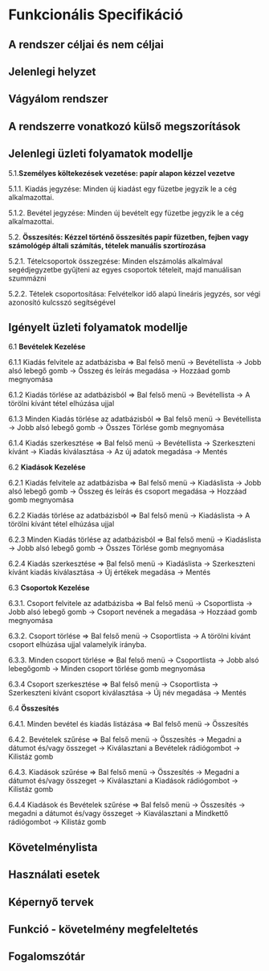 # Funkcionális Specifikáció

## A rendszer céljai és nem céljai

## Jelenlegi helyzet

## Vágyálom rendszer

## A rendszerre vonatkozó külső megszorítások

## Jelenlegi üzleti folyamatok modellje
5.1.**Személyes költekezések vezetése: papír alapon kézzel vezetve**

5.1.1. Kiadás jegyzése: Minden új kiadást egy füzetbe jegyzik le a cég alkalmazottai.

5.1.2. Bevétel jegyzése: Minden új bevételt egy füzetbe jegyzik le a cég alkalmazottai.

5.2. **Összesítés: Kézzel történő összesítés papír füzetben, fejben vagy számológép általi számítás, tételek manuális szortírozása**

5.2.1. Tételcsoportok összegzése: Minden elszámolás alkalmával segédjegyzetbe gyűjteni az egyes csoportok tételeit, majd manuálisan szummázni

5.2.2. Tételek csoportosítása: Felvételkor idő alapú lineáris jegyzés, sor végi azonosító kulcsszó segítségével


## Igényelt üzleti folyamatok modellje
6.1 **Bevételek Kezelése**

6.1.1 Kiadás felvitele az adatbázisba => Bal felső menü -> Bevétellista -> Jobb alsó
lebegő gomb -> Összeg és leírás megadása -> Hozzáad gomb megnyomása

6.1.2 Kiadás törlése az adatbázisból => Bal felső menü -> Bevétellista ->
A törölni kívánt tétel elhúzása ujjal

6.1.3 Minden Kiadás törlése az adatbázisból => Bal felső menü -> Bevétellista ->
Jobb alsó lebegő gomb -> Összes Törlése gomb megnyomása

6.1.4 Kiadás szerkesztése => Bal felső menü -> Bevétellista -> Szerkeszteni kívánt
-> Kiadás kiválasztása -> Az új adatok megadása -> Mentés

6.2 **Kiadások Kezelése**

6.2.1 Kiadás felvitele az adatbázisba => Bal felső menü -> Kiadáslista -> Jobb alsó
lebegő gomb -> Összeg és leírás és csoport megadása -> Hozzáad gomb megnyomása

6.2.2 Kiadás törlése az adatbázisból => Bal felső menü -> Kiadáslista ->
A törölni kívánt tétel elhúzása ujjal

6.2.3 Minden Kiadás törlése az adatbázisból => Bal felső menü -> Kiadáslista ->
Jobb alsó lebegő gomb -> Összes Törlése gomb megnyomása

6.2.4 Kiadás szerkesztése => Bal felső menü -> Kiadáslista -> Szerkeszteni kívánt
kiadás kiválasztása -> Új értékek megadása -> Mentés

6.3 **Csoportok Kezelése**

6.3.1. Csoport felvitele az adatbázisba => Bal felső menü -> Csoportlista -> Jobb alsó
lebegő gomb -> Csoport nevének a megadása -> Hozzáad gomb megnyomása

6.3.2. Csoport törlése => Bal felső menü -> Csoportlista -> A törölni kívánt csoport
elhúzása ujjal valamelyik irányba.

6.3.3. Minden csoport törlése => Bal felső menü -> Csoportlista -> Jobb alsó lebegőgomb ->
Minden csoport törlése gomb megnyomása

6.3.4 Csoport szerkesztése => Bal felső menü -> Csoportlista -> Szerkeszteni kívánt
csoport kiválasztása -> Új név megadása -> Mentés

6.4 **Összesítés**

6.4.1. Minden bevétel és kiadás listázása => Bal felső menü -> Összesítés

6.4.2. Bevételek szűrése => Bal felső menü -> Összesítés -> Megadni a dátumot
és/vagy összeget -> Kiválasztani a Bevételek rádiógombot -> Kilistáz gomb

6.4.3. Kiadások szűrése => Bal felső menü -> Összesítés -> Megadni a dátumot
és/vagy összeget -> Kiválasztani a Kiadások rádiógombot -> Kilistáz gomb

6.4.4 Kiadások és Bevételek szűrése => Bal felső menü -> Összesítés -> megadni
a dátumot és/vagy összeget -> Kiaválasztani a Mindkettő rádiógombot -> Kilistáz gomb

## Követelménylista

## Használati esetek

## Képernyő tervek

## Funkció - követelmény megfeleltetés

## Fogalomszótár